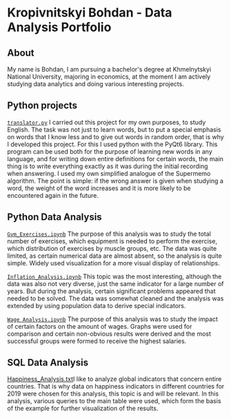 # Kropivnitskyi Bohdan - Data Analysis Portfolio
## About
My name is Bohdan, I am pursuing a bachelor's degree at Khmelnytskyi National University, majoring in economics, at the moment I am actively studying data analytics and doing various interesting projects.

## Python projects
[`translator.py`](https://github.com/krpvntsk/portfolio/blob/main/python_translator/translator(main%20file).py)
I carried out this project for my own purposes, to study English. The task was not just to learn words, but to put a special emphasis on words that I know less and to give out words in random order, that is why I developed this project. For this I used python with the PyQt6 library. This program can be used both for the purpose of learning new words in any language, and for writing down entire definitions for certain words, the main thing is to write everything exactly as it was during the initial recording when answering. I used my own simplified analogue of the Supermemo algorithm. The point is simple: if the wrong answer is given when studying a word, the weight of the word increases and it is more likely to be encountered again in the future.
## Python Data Analysis
[`Gym_Exercises.ipynb`](https://github.com/krpvntsk/portfolio/blob/main/Data_Analysis/Gym_Exercises.ipynb)
The purpose of this analysis was to study the total number of exercises, which equipment is needed to perform the exercise, which distribution of exercises by muscle groups, etc. The data was quite limited, as certain numerical data are almost absent, so the analysis is quite simple. Widely used visualization for a more visual display of relationships.

[`Inflation_Analysis.ipynb`](https://github.com/krpvntsk/portfolio/blob/main/Data_Analysis/Inflation_Analysis.ipynb)
This topic was the most interesting, although the data was also not very diverse, just the same indicator for a large number of years. But during the analysis, certain significant problems appeared that needed to be solved. The data was somewhat cleaned and the analysis was extended by using population data to derive special indicators.

[`Wage Analysis.ipynb`](https://github.com/krpvntsk/portfolio/blob/main/Data_Analysis/Wage%20Analysis.ipynb)
The purpose of this analysis was to study the impact of certain factors on the amount of wages. Graphs were used for comparison and certain non-obvious results were derived and the most successful groups were formed to receive the highest salaries.
## SQL Data Analysis
[Happiness_Analysis.txt](https://github.com/krpvntsk/portfolio/blob/main/Data_Analysis/Happiness_Analysis.txt)I like to analyze global indicators that concern entire countries. That is why data on happiness indicators in different countries for 2019 were chosen for this analysis, this topic is and will be relevant. In this analysis, various queries to the main table were used, which form the basis of the example for further visualization of the results.
